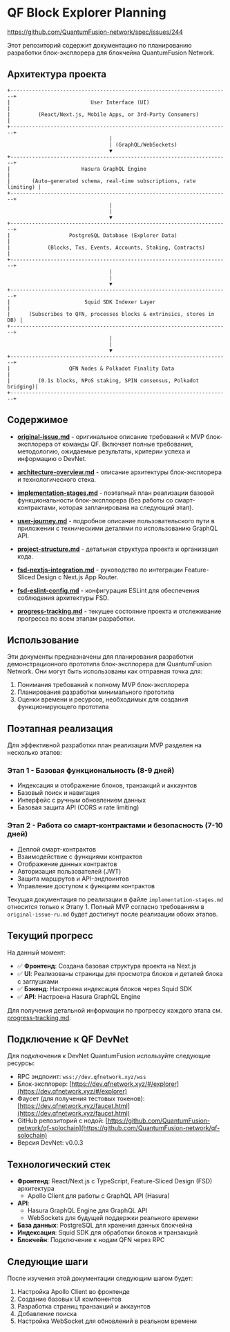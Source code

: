 # QF Block Explorer Planning

https://github.com/QuantumFusion-network/spec/issues/244

Этот репозиторий содержит документацию по планированию разработки блок-эксплорера для блокчейна QuantumFusion Network.

## Архитектура проекта

```
+-----------------------------------------------------------------------+
|                          User Interface (UI)                          |
|         (React/Next.js, Mobile Apps, or 3rd-Party Consumers)         |
+-----------------------------------------------------------------------+
                                 |
                                 | (GraphQL/WebSockets)
                                 ▼
+-----------------------------------------------------------------------+
|                       Hasura GraphQL Engine                          |
|       (Auto-generated schema, real-time subscriptions, rate limiting) |
+-----------------------------------------------------------------------+
                                 |
                                 |
                                 ▼
+-----------------------------------------------------------------------+
|                   PostgreSQL Database (Explorer Data)                 |
|            (Blocks, Txs, Events, Accounts, Staking, Contracts)        |
+-----------------------------------------------------------------------+
                                 |
                                 |
                                 ▼
+-----------------------------------------------------------------------+
|                        Squid SDK Indexer Layer                        |
|      (Subscribes to QFN, processes blocks & extrinsics, stores in DB) |
+-----------------------------------------------------------------------+
                                 |
                                 |
                                 ▼
+-----------------------------------------------------------------------+
|                   QFN Nodes & Polkadot Finality Data                  |
|         (0.1s blocks, NPoS staking, SPIN consensus, Polkadot bridging)|
+-----------------------------------------------------------------------+
```

## Содержимое

- **[original-issue.md](original-issue-ru.md)** - оригинальное описание требований к MVP блок-эксплорера от команды QF. Включает полные требования, методологию, ожидаемые результаты, критерии успеха и информацию о DevNet.

- **[architecture-overview.md](architecture-overview.md)** - описание архитектуры блок-эксплорера и технологического стека.

- **[implementation-stages.md](implementation-stages.md)** - поэтапный план реализации базовой функциональности блок-эксплорера (без работы со смарт-контрактами, которая запланирована на следующий этап).

- **[user-journey.md](user-journey.md)** - подробное описание пользовательского пути в приложении с техническими деталями по использованию GraphQL API.

- **[project-structure.md](project-structure.md)** - детальная структура проекта и организация кода.

- **[fsd-nextjs-integration.md](fsd-nextjs-integration.md)** - руководство по интеграции Feature-Sliced Design с Next.js App Router.

- **[fsd-eslint-config.md](fsd-eslint-config.md)** - конфигурация ESLint для обеспечения соблюдения архитектуры FSD.

- **[progress-tracking.md](progress-tracking.md)** - текущее состояние проекта и отслеживание прогресса по всем этапам разработки.

## Использование

Эти документы предназначены для планирования разработки демонстрационного прототипа блок-эксплорера для QuantumFusion Network. Они могут быть использованы как отправная точка для:

1. Понимания требований к полному MVP блок-эксплорера
2. Планирования разработки минимального прототипа
3. Оценки времени и ресурсов, необходимых для создания функционирующего прототипа

## Поэтапная реализация

Для эффективной разработки план реализации MVP разделен на несколько этапов:

### Этап 1 - Базовая функциональность (8-9 дней)
- Индексация и отображение блоков, транзакций и аккаунтов
- Базовый поиск и навигация
- Интерфейс с ручным обновлением данных
- Базовая защита API (CORS и rate limiting)

### Этап 2 - Работа со смарт-контрактами и безопасность (7-10 дней)
- Деплой смарт-контрактов
- Взаимодействие с функциями контрактов
- Отображение данных контрактов
- Авторизация пользователей (JWT)
- Защита маршрутов и API-эндпоинтов
- Управление доступом к функциям контрактов

Текущая документация по реализации в файле `implementation-stages.md` относится только к Этапу 1. Полный MVP согласно требованиям в `original-issue-ru.md` будет достигнут после реализации обоих этапов.

## Текущий прогресс

На данный момент:

- ✅ **Фронтенд**: Создана базовая структура проекта на Next.js
- ✅ **UI**: Реализованы страницы для просмотра блоков и деталей блока с заглушками
- ✅ **Бэкенд**: Настроена индексация блоков через Squid SDK
- ✅ **API**: Настроена Hasura GraphQL Engine

Для получения детальной информации по прогрессу каждого этапа см. [progress-tracking.md](progress-tracking.md).

## Подключение к QF DevNet

Для подключения к DevNet QuantumFusion используйте следующие ресурсы:

- RPC эндпоинт: `wss://dev.qfnetwork.xyz/wss`
- Блок-эксплорер: [https://dev.qfnetwork.xyz/#/explorer](https://dev.qfnetwork.xyz/#/explorer)
- Фаусет (для получения тестовых токенов): [https://dev.qfnetwork.xyz/faucet.html](https://dev.qfnetwork.xyz/faucet.html)
- GitHub репозиторий с нодой: [https://github.com/QuantumFusion-network/qf-solochain](https://github.com/QuantumFusion-network/qf-solochain)
- Версия DevNet: v0.0.3

## Технологический стек

- **Фронтенд**: React/Next.js с TypeScript, Feature-Sliced Design (FSD) архитектура
  - Apollo Client для работы с GraphQL API (Hasura)
- **API**: 
  - Hasura GraphQL Engine для GraphQL API
  - WebSockets для будущей поддержки реального времени
- **База данных**: PostgreSQL для хранения данных блокчейна
- **Индексация**: Squid SDK для обработки блоков и транзакций
- **Блокчейн**: Подключение к нодам QFN через RPC

## Следующие шаги

После изучения этой документации следующим шагом будет:

1. Настройка Apollo Client во фронтенде
2. Создание базовых UI компонентов
3. Разработка страниц транзакций и аккаунтов
4. Добавление поиска
5. Настройка WebSocket для обновлений в реальном времени

